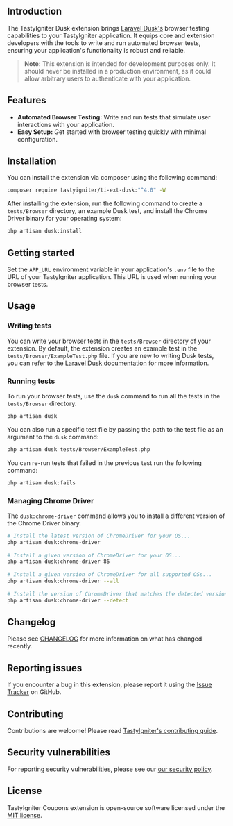 ## Introduction

The TastyIgniter Dusk extension brings [Laravel Dusk's](https://laravel.com/docs/dusk) browser testing capabilities to your TastyIgniter application. It equips core and extension developers with the tools to write and run automated browser tests, ensuring your application's functionality is robust and reliable.

> **Note:** This extension is intended for development purposes only. It should never be installed in a production environment, as it could allow arbitrary users to authenticate with your application.

## Features

- **Automated Browser Testing:** Write and run tests that simulate user interactions with your application.
- **Easy Setup:** Get started with browser testing quickly with minimal configuration.

## Installation

You can install the extension via composer using the following command:

```bash
composer require tastyigniter/ti-ext-dusk:"^4.0" -W
```

After installing the extension, run the following command to create a `tests/Browser` directory, an example Dusk test, and install the Chrome Driver binary for your operating system:

```bash
php artisan dusk:install
```

## Getting started

Set the `APP_URL` environment variable in your application's `.env` file to the URL of your TastyIgniter application. This URL is used when running your browser tests.

## Usage

### Writing tests

You can write your browser tests in the `tests/Browser` directory of your extension. By default, the extension creates an example test in the `tests/Browser/ExampleTest.php` file. If you are new to writing Dusk tests, you can refer to the [Laravel Dusk documentation](https://laravel.com/docs/dusk) for more information.

### Running tests

To run your browser tests, use the `dusk` command to run all the tests in the `tests/Browser` directory.

```bash
php artisan dusk
```

You can also run a specific test file by passing the path to the test file as an argument to the `dusk` command:

```bash
php artisan dusk tests/Browser/ExampleTest.php
```

You can re-run tests that failed in the previous test run the following command:

```bash
php artisan dusk:fails
```

### Managing Chrome Driver

The `dusk:chrome-driver` command allows you to install a different version of the Chrome Driver binary.

```bash
# Install the latest version of ChromeDriver for your OS...
php artisan dusk:chrome-driver
 
# Install a given version of ChromeDriver for your OS...
php artisan dusk:chrome-driver 86
 
# Install a given version of ChromeDriver for all supported OSs...
php artisan dusk:chrome-driver --all
 
# Install the version of ChromeDriver that matches the detected version of Chrome / Chromium for your OS...
php artisan dusk:chrome-driver --detect
```

## Changelog

Please see [CHANGELOG](https://github.com/tastyigniter/ti-ext-dusk/blob/master/CHANGELOG.md) for more information on what has changed recently.

## Reporting issues

If you encounter a bug in this extension, please report it using the [Issue Tracker](https://github.com/tastyigniter/ti-ext-dusk/issues) on GitHub.

## Contributing

Contributions are welcome! Please read [TastyIgniter's contributing guide](https://tastyigniter.com/docs/contribution-guide).

## Security vulnerabilities

For reporting security vulnerabilities, please see our [our security policy](https://github.com/tastyigniter/ti-ext-dusk/security/policy).

## License

TastyIgniter Coupons extension is open-source software licensed under the [MIT license](https://github.com/tastyigniter/ti-ext-dusk/blob/master/LICENSE.md).
